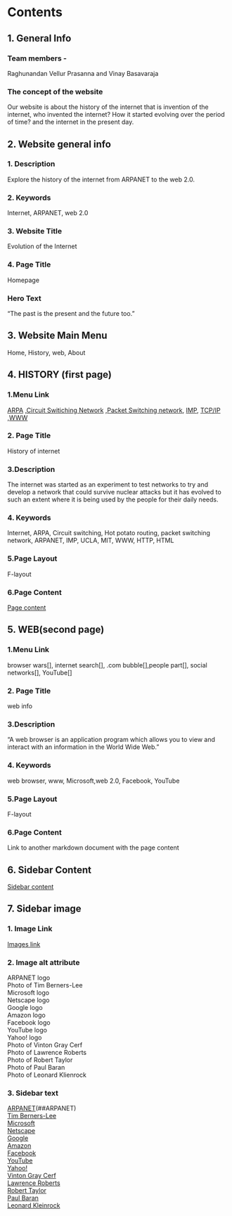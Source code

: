 # Contents
## 1. General Info
### Team members - 
Raghunandan Vellur Prasanna and Vinay Basavaraja
### The concept of the website
Our website is about the history of the internet that is invention of the internet, who invented the internet?  How it started evolving over the period of time? and the internet in the present day. 
## 2. Website general info
### 1.	Description
Explore the history of the internet from ARPANET to the web 2.0.
### 2.  Keywords
Internet, ARPANET, web 2.0 
### 3. Website Title
Evolution of the Internet
### 4.	Page Title
Homepage
### Hero Text
“The past is the present and the future too.”
## 3. Website Main Menu
Home, History, web, About
## 4. HISTORY (first page)
### 1.Menu Link 
[ARPA]() ,[Circuit Switiching Network]() ,[Packet Switching network](), [IMP](), [TCP/IP]() ,[WWW]()
### 2. Page Title
History of internet
### 3.Description 
The internet was started as an experiment to test networks to try and develop a network that could survive nuclear attacks but it has evolved to such an extent where it is being used by the people for their daily needs. 
### 4. Keywords
Internet, ARPA, Circuit switching, Hot potato routing, packet switching network, ARPANET, IMP, UCLA, MIT, WWW, HTTP, HTML
### 5.Page Layout
F-layout
### 6.Page Content
[Page content](https://github.com/vinayb004/website_outline/blob/page-one/page-one%20content.md)
## 5. WEB(second page)
### 1.Menu Link 
browser wars[], internet search[], .com bubble[],people part[], social networks[], YouTube[]
### 2. Page Title
web info
### 3.Description 
“A web browser is an application program which allows you to view and interact with an information in the World Wide Web.”  
### 4. Keywords
web browser, www, Microsoft,web 2.0, Facebook, YouTube
### 5.Page Layout
F-layout
### 6.Page Content
Link to another markdown document with the page content
## 6. Sidebar Content
[Sidebar content](https://github.com/Raghuvp01/website_outline/blob/page-one/Sidebar%20content.md)
## 7. Sidebar image
### 1. Image Link
[Images link](https://github.com/Raghuvp01/website_outline/tree/page-one/Images/Sidebar_Images)
### 2. Image alt attribute
ARPANET logo    
Photo of Tim Berners-Lee  
Microsoft logo    
Netscape logo    
Google logo    
Amazon logo    
Facebook logo    
YouTube logo    
Yahoo! logo    
Photo of Vinton Gray Cerf  
Photo of Lawrence Roberts  
Photo of Robert Taylor  
Photo of Paul Baran  
Photo of Leonard Klienrock  
### 3. Sidebar text
[ARPANET](https://github.com/Raghuvp01/website_outline/blob/page-one/Sidebar%20content.md)(##ARPANET)</br>
[Tim Berners-Lee]()</br>
[Microsoft]()</br>
[Netscape]()</br>
[Google]()</br>
[Amazon]()</br>
[Facebook]()</br>
[YouTube]()</br>
[Yahoo!]()</br>
[Vinton Gray Cerf]()</br>
[Lawrence Roberts]()</br>
[Robert Taylor]()</br>
[Paul Baran]()</br>
[Leonard Kleinrock]()

